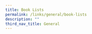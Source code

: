 ```yaml
---
title: Book Lists
permalink: /links/general/book-lists
description: ""
third_nav_title: General
---
```

